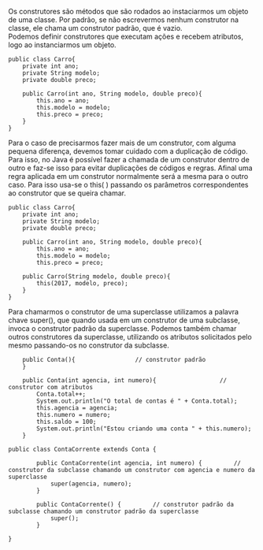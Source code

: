 Os construtores são métodos que são rodados ao instaciarmos um objeto de uma classe. Por padrão, se não escrevermos nenhum construtor na classe, ele chama um construtor padrão, que é vazio.<br>
Podemos definir construtores que executam ações e recebem atributos, logo ao instanciarmos um objeto.
```
public class Carro{
    private int ano;
    private String modelo;
    private double preco;

    public Carro(int ano, String modelo, double preco){
        this.ano = ano;
        this.modelo = modelo;
        this.preco = preco;
    }
}
```
Para o caso de precisarmos fazer mais de um construtor, com alguma pequena diferença, devemos tomar cuidado com a duplicação de código. Para isso, no Java é possível fazer a chamada de um construtor dentro de outro e faz-se isso para evitar duplicações de códigos e regras. Afinal uma regra aplicada em um construtor normalmente será a mesma para o outro caso. Para isso usa-se o this( ) passando os parâmetros correspondentes ao construtor que se queira chamar.
```
public class Carro{
    private int ano;
    private String modelo;
    private double preco;

    public Carro(int ano, String modelo, double preco){
        this.ano = ano;
        this.modelo = modelo;
        this.preco = preco;

    public Carro(String modelo, double preco){
        this(2017, modelo, preco);
    } 
}
```
Para chamarmos o construtor de uma superclasse utilizamos a palavra chave super(), que quando usada em um construtor de uma subclasse, invoca o construtor padrão da superclasse. Podemos também chamar outros construtores da superclasse, utilizando os atributos solicitados pelo mesmo passando-os no construtor da subclasse.
```
    public Conta(){                 // construtor padrão
    }

    public Conta(int agencia, int numero){                  // construtor com atributos
        Conta.total++;
        System.out.println("O total de contas é " + Conta.total);
        this.agencia = agencia;
        this.numero = numero;
        this.saldo = 100;
        System.out.println("Estou criando uma conta " + this.numero);
    }
```
```
public class ContaCorrente extends Conta {

        public ContaCorrente(int agencia, int numero) {         // construtor da subclasse chamando um construtor com agencia e numero da superclasse
            super(agencia, numero);
        }

        public ContaCorrente() {         // construtor padrão da subclasse chamando um construtor padrão da superclasse
            super();
        }

}
```
